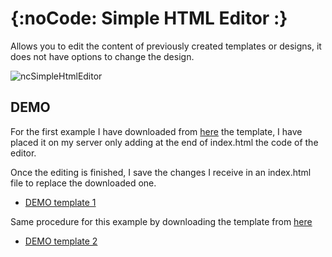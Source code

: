 {:noCode: Simple HTML Editor :}
===============================

Allows you to edit the content of previously created templates or designs, it does not have options to change the design.

![ncSimpleHtmlEditor](https://user-images.githubusercontent.com/114579121/192867050-06d6869a-f514-4866-87a7-e7e1a4ff4062.gif)

## DEMO

For the first example I have downloaded from [here](https://templatemo.com/tm-568-digimedia) the template, I have placed it on my server only adding at the end of index.html the code of the editor.

Once the editing is finished, I save the changes I receive in an index.html file to replace the downloaded one.

- [DEMO template 1](https://thenocoder.github.io/ncSimpleHtmlEditor/demo/digimedia/)

Same procedure for this example by downloading the template from [here](https://startbootstrap.com/theme/grayscale)

- [DEMO template 2](https://thenocoder.github.io/ncSimpleHtmlEditor/demo/grayscale/)
